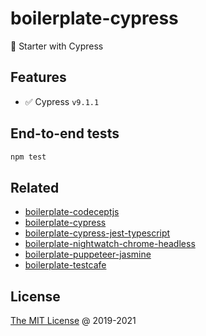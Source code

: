 # boilerplate-cypress

🍴 Starter with Cypress

## Features

* :white_check_mark: Cypress `v9.1.1`

## End-to-end tests

```bash
npm test
```

## Related

* [boilerplate-codeceptjs](https://github.com/piecioshka/boilerplate-codeceptjs)
* [boilerplate-cypress](https://github.com/piecioshka/boilerplate-cypress)
* [boilerplate-cypress-jest-typescript](https://github.com/piecioshka/boilerplate-cypress-jest-typescript)
* [boilerplate-nightwatch-chrome-headless](https://github.com/piecioshka/boilerplate-nightwatch-chrome-headless)
* [boilerplate-puppeteer-jasmine](https://github.com/piecioshka/boilerplate-puppeteer-jasmine)
* [boilerplate-testcafe](https://github.com/piecioshka/boilerplate-testcafe)

## License

[The MIT License](https://piecioshka.mit-license.org) @ 2019-2021
